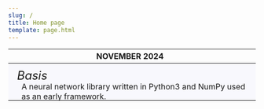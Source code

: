 ```yaml
---
slug: /
title: Home page
template: page.html
---
```

<style>
  .date {
    font-family: 'Inter';
    margin-left: -8.5px;
  }

  .postcontainer {
    background-color: rgba(230, 230, 250, 0.25);
    height: 75px;
    display: flex;
    align-items: center;
    justify-content: center;
    
    width: 100%;
    position: relative;
    padding-left: 10px;
    box-sizing: border-box;
  }
  .postcontainer:hover {
    border-left: 2px solid black;
  }
  .firstpost {
    display: flex;
    align-items: center;
    justify-content: center;
    text-decoration: none;
  }
  .post_title {
    font-family: 'Inter';
    font-size: 24px;
    font-style: italic;
    margin-top: -5%;
    margin-right: -11%;
  }
  .post_text {
    font-family: 'Inter';
  }
</style>

<table class="table">
  <thead>
    <tr>
      <th><div class="date">NOVEMBER 2024</div></th>
    </tr>
  </thead>
  <tbody>
    <tr class="postcontainer">
      <td>
        <a href="https://github.com/protimroy/basis" class="firstpost">
          <span class="post_title">Basis</span>
          <span class="post_text"><br><br>A neural network library written in Python3 and NumPy used as an early framework.</span>
        </a>
      </td>
    </tr>
  </tbody>
</table>